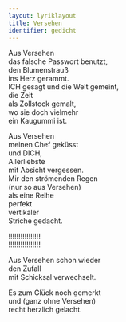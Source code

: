 ```yaml
---
layout: lyriklayout
title: Versehen
identifier: gedicht
---
```


Aus Versehen  
das falsche Passwort benutzt,  
den Blumenstrauß  
ins Herz gerammt.  
ICH gesagt und die Welt gemeint,  
die Zeit  
als Zollstock gemalt,   
wo sie doch vielmehr  
ein Kaugummi ist.  

Aus Versehen  
meinen Chef geküsst  
und DICH,  
Allerliebste  
mit Absicht vergessen.  
Mir den strömenden Regen  
(nur so aus Versehen)  
als eine Reihe  
perfekt  
vertikaler  
Striche gedacht. 	

!!!!!!!!!!!!!!!!  
!!!!!!!!!!!!!!!!  

Aus Versehen schon wieder  
den Zufall  
mit Schicksal verwechselt.  

Es zum Glück noch gemerkt  
und (ganz ohne Versehen)  
recht herzlich gelacht.  